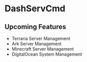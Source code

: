 # DashServCmd

Upcoming Features
--------

* Terraria Server Management
* Ark Server Management
* Minecraft Server Management
* DigitalOcean System Management
